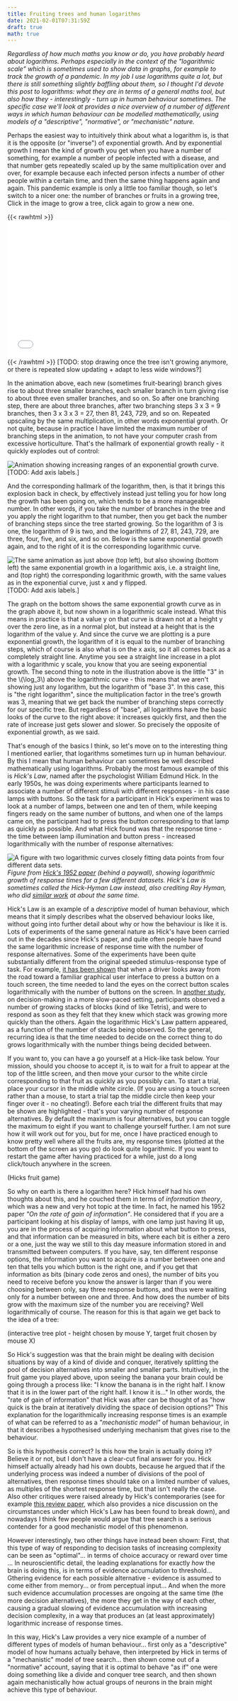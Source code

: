 ```yaml
---
title: Fruiting trees and human logarithms
date: 2021-02-01T07:31:59Z
draft: true
math: true
---
```


*Regardless of how much maths you know or do, you have probably heard about logarithms. Perhaps especially in the context of the "logarithmic scale" which is sometimes used to show data in graphs, for example to track the growth of a pandemic. In my job I use logarithms quite a lot, but there is still something slightly baffling about them, so I thought I'd devote this post to logarithms: what they are in terms of a general maths tool, but also how they - interestingly - turn up in human behaviour sometimes. The specific case we'll look at provides a nice overview of a number of different ways in which human behaviour can be modelled mathematically, using models of a "descriptive", "normative", or "mechanistic" nature.* 

Perhaps the easiest way to intuitively think about what a logarithm is, is that it is the opposite (or "inverse") of exponential growth. And by exponential growth I mean the kind of growth you get when you have a number of something, for example a number of people infected with a disease, and that number gets repeatedly scaled up by the same multiplication over and over, for example because each infected person infects a number of other people within a certain time, and then the same thing happens again and again. This pandemic example is only a little too familiar though, so let's switch to a nicer one: the number of branches or fruits in a growing tree, Click in the image to grow a tree, click again to grow a new one. 

{{< rawhtml >}}
    <iframe src="tree.html" width="100%" height="310" style="border:none"></iframe>
{{< /rawhtml >}}
[TODO: stop drawing once the tree isn't growing anymore, or there is repeated slow updating + adapt to less wide windows?]

In the animation above, each new (sometimes fruit-bearing) branch gives rise to about three smaller branches, each smaller branch in turn giving rise to about three even smaller branches, and so on. So after one branching step, there are about three branches, after two branching steps 3 x 3 = 9 branches, then 3 x 3 x 3 = 27, then 81, 243, 729, and so on. Repeated upscaling by the same multiplication, in other words exponential growth. Or not quite, because in practice I have limited the maximum number of branching steps in the animation, to not have your computer crash from excessive horticulture. That's the hallmark of exponential growth really - it quickly explodes out of control:

![Animation showing increasing ranges of an exponential growth curve.](exp.gif)
[TODO: Add axis labels.]

And the corresponding hallmark of the logarithm, then, is that it brings this explosion back in check, by effectively instead just telling you for how long the growth has been going on, which tends to be a more manageable number. In other words, if you take the number of branches in the tree and you apply the right logarithm to that number, then you get back the number of branching steps since the tree started growing. So the logarithm of 3 is one, the logarithm of 9 is two, and the logarithms of 27, 81, 243, 729, are three, four, five, and six, and so on. Below is the same exponential growth again, and to the right of it is the corresponding logarithmic curve.

![The same animation as just above (top left), but also showing (bottom left) the same exponential growth in a logarithmic axis, i.e. a straight line, and (top right) the corresponding logarithmic growth, with the same values as in the exponential curve, just x and y flipped.](expandlog.gif)
[TODO: Add axis labels.]

The graph on the bottom shows the same exponential growth curve as in the graph above it, but now shown in a logarithmic scale instead. What this means in practice is that a value y on that curve is drawn not at a height y over the zero line, as in a normal plot, but instead at a height that is the logarithm of the value y. And since the curve we are plotting is a pure exponential growth, the logarithm of it is equal to the number of branching steps, which of course is also what is on the x axis, so it all comes back as a completely straight line. Anytime you see a straight line increase in a plot with a logarithmic y scale, you know that you are seeing exponential growth. The second thing to note in the illustration above is the little "3" in the \\(\log_3\\) above the logarithmic curve - this means that we aren't showing just any logarithm, but the logarithm of "base 3". In this case, this is "the right logarithm", since the multiplication factor in the tree's growth was 3, meaning that we get back the number of branching steps correctly for our specific tree. But regardless of "base", all logarithms have the basic looks of the curve to the right above: it increases quickly first, and then the rate of increase just gets slower and slower. So precisely the opposite of exponential growth, as we said.

That's enough of the basics I think, so let's move on to the interesting thing I mentioned earlier, that logarithms sometimes turn up in human behaviour. By this I mean that human behaviour can sometimes be well described mathematically using logarithms. Probably the most famous example of this is *Hick's Law*, named after the psychologist William Edmund Hick. In the early 1950s, he was doing experiments where participants learned to associate a number of different stimuli with different responses - in his case lamps with buttons. So the task for a participant in Hick's experiment was to look at a number of lamps, between one and ten of them, while keeping fingers ready on the same number of buttons, and when one of the lamps came on, the participant had to press the button corresponding to that lamp as quickly as possible. And what Hick found was that the response time - the time between lamp illumination and button press - increased logarithmically with the number of response alternatives:

![A figure with two logarithmic curves closely fitting data points from four different data sets.](hickfig.png)
*Figure from [Hick's 1952 paper](https://journals.sagepub.com/doi/10.1080/17470215208416600) (behind a paywall), showing logarithmic growth of response times for a few different datasets. Hick's Law is sometimes called the Hick-Hyman Law instead, also crediting Ray Hyman, who did [similar work](https://psycnet.apa.org/record/1954-00412-001) at about the same time.*

Hick's Law is an example of a *descriptive* model of human behaviour, which means that it simply describes what the observed behaviour looks like, without going into further detail about why or how the behaviour is like it is. Lots of experiments of the same general nature as Hick's have been carried out in the decades since Hick's paper, and quite often people have found the same logarithmic increase of response time with the number of response alternatives. Some of the experiments have been quite substantially different from the original speeded stimulus-response type of task. For example, [it has been shown](https://doi.org/10.1080/10447318.2017.1306940) that when a driver looks away from the road toward a familiar graphical user interface to press a button on a touch screen, the time needed to land the eyes on the correct button scales logarithmically with the number of buttons on the screen. In [another study](https://doi.org/10.1016/j.jmp.2009.09.002), on decision-making in a more slow-paced setting, participants observed a number of growing stacks of blocks (kind of like Tetris), and were to respond as soon as they felt that they knew which stack was growing more quickly than the others. Again the logarithmic Hick's Law pattern appeared, as a function of the number of stacks being observed. So the general, recurring idea is that the time needed to decide on the correct thing to do grows logarithmically with the number things being decided between. 

If you want to, you can have a go yourself at a Hick-like task below. Your mission, should you choose to accept it, is to wait for a fruit to appear at the top of the little screen, and then move your cursor to the white circle corresponding to that fruit as quickly as you possibly can. To start a trial, place your cursor in the middle white circle. (If you are using a touch screen rather than a mouse, to start a trial tap the middle circle then keep your finger over it - no cheating!). Before each trial the different fruits that may be shown are highlighted - that's your varying number of response alternatives. By default the maximum is four alternatives, but you can toggle the maximum to eight if you want to challenge yourself further. I am not sure how it will work out for you, but for me, once I have practiced enough to know pretty well where all the fruits are, my response times (plotted at the bottom of the screen as you go) do look quite logarithmic. If you want to restart the game after having practiced for a while, just do a long click/touch anywhere in the screen.

(Hicks fruit game)

So why on earth is there a logarithm here? Hick himself had his own thoughts about this, and he couched them in terms of *information theory*, which was a new and very hot topic at the time. In fact, he named his 1952 paper *"On the rate of gain of information"*. He considered that if you are a participant looking at his display of lamps, with one lamp just having lit up, you are in the process of acquiring information about what button to press, and that information can be measured in bits, where each bit is either a zero or a one, just the way we still to this day measure information stored in and transmitted between computers. If you have, say, ten different response options, the information you want to acquire is a number between one and ten that tells you which button is the right one, and if you get that information as bits (binary code zeros and ones), the number of bits you need to receive before you know the answer is larger than if you were choosing between only, say three response buttons, and thus were waiting only for a number between one and three. And how does the number of bits grow with the maximum size of the number you are receiving? Well logarithmically of course. The reason for this is that again we get back to the idea of a tree:

(interactive tree plot - height chosen by mouse Y, target fruit chosen by mouse X)

So Hick's suggestion was that the brain might be dealing with decision situations by way of a kind of divide and conquer, iteratively splitting the pool of decision alternatives into smaller and smaller parts. Intuitively, in the fruit game you played above, upon seeing the banana your brain could be going through a process like: "I know the banana is in the right half. I know that it is in the lower part of the right half. I know it is..." In other words, the "rate of gain of information" that Hick was after can be thought of as "how quick is the brain at iteratively dividing the space of decision options?" This explanation for the logarithmically increasing response times is an example of what can be referred to as a *"mechanistic model"* of human behaviour, in that it describes a hypothesised underlying mechanism that gives rise to the behaviour. 

So is this hypothesis correct? Is this how the brain is actually doing it? Believe it or not, but I don't have a clear-cut final answer for you. Hick himself actually already had his own doubts, because he argued that if the underlying process was indeed a number of divisions of the pool of alternatives, then response times should take on a limited number of values, as multiples of the shortest response time, but that isn't really the case. Also other critiques were raised already by Hick's contemporaries (see for example [this review paper](https://doi.org/10.1080%2F17470218.2017.1322622), which also provides a nice discussion on the circumstances under which Hick's Law has been found to break down), and nowadays I think few people would argue that tree search is a serious contender for a good mechanistic model of this phenomenon.

However interestingly, two other things have instead been shown: First, that this type of way of responding to decision tasks of increasing complexity can be seen as "optimal"... in terms of choice accuracy or reward over time ... In neuroscientific detail, the leading explanations for exactly *how* the brain is doing this, is in terms of evidence accumulation to threshold... Gthering evidence for each possible alternative - evidence is assumed to come either from memory... or from perceptual input... And when the more such evidence accumulation processes are ongoing at the same time (the more decision alternatives), the more they get in the way of each other, causing a gradual slowing of evidence accumulation with increasing decision complexity, in a way that produces an (at least approximately) logarithmic increase of response times.

In this way, Hick's Law provides a very nice example of a number of different types of models of human behaviour... first only as a "descriptive" model of how humans actually behave, then interpreted by Hick in terms of a "mechanistic" model of tree search... then shown come out of a "normative" account, saying that it is optimal to behave "as if" one were doing something like a divide and conquer tree search, and then shown again mechanistically how actual groups of neurons in the brain might achieve this type of behaviour.


